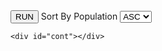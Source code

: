 <!DOCTYPE html>
<html lang="en">
  <head>
    <meta charset="UTF-8" />
    <meta name="viewport" content="width=device-width, initial-scale=1.0" />
    <title>Document</title>
    <style>
      #cont {
        display: grid;
        grid-template-columns: repeat(6, 1fr);
        gap: 10px;
      }
      #cont > div {
        border: 1px solid black;
        padding: 10px;
      }
    </style>
  </head>
  <body>
    <button id="ck">RUN</button>
    <label for="select">Sort By Population</label>
    <select name="" id="select">
      <option value="asc">ASC</option>
      <option value="desc">DSC</option>
    </select>

    <div id="cont"></div>
  </body>
  <script>
    // const school = {
    //   name: "XYZ School",
    //   establishYear: 1990,
    //   departments: {
    //     math: { teachers: 5, students: 150 },
    //     science: { teachers: 4, students: 120 },
    //     history: { teachers: 3, students: 100 },
    //     english: { teachers: 4, students: 130 },
    //   },
    //   courses: ["math", "science", "history", "english"],
    //   students: [
    //     {
    //       name: "Alice",
    //       className: "Grade 5",
    //       scores: { math: 95, science: 88, history: 85, english: 92 },
    //     },
    //     {
    //       name: "Bob",
    //       className: "Grade 4",
    //       scores: { math: 80, science: 78, history: 92, english: 85 },
    //     },
    //     {
    //       name: "Charlie",
    //       className: "Grade 5",
    //       scores: { math: 88, science: 90, history: 78, english: 88 },
    //     },
    //     {
    //       name: "Diana",
    //       className: "Grade 4",
    //       scores: { math: 92, science: 85, history: 88, english: 90 },
    //     },
    //   ],
    // };

    // function findTopStudent(obj, sub) {
    //   let max = obj.students[0];
    //   //console.log(max)
    //   obj.students.forEach((el, i) => {
    //     /// my target el.scores.math
    //     if (el.scores.math > max.scores.math) {
    //       max = el;
    //     }
    //   });
    //   return max;
    // }
    // console.log(findTopStudent(school, "math"));

    // function addNewDept(obj, deptName) {
    //   obj.departments = { ...obj.departments, ...deptName };
    //   return obj;
    // }
    // console.log(addNewDept(school, { hindi: { teachers: 4, students: 130 } }));
    // let cont = document.getElementById("cont");
    // document.getElementById("ck").addEventListener("click", function () {

    //   async function fetchData(url) {
    //     let res = await fetch(url);
    //     let data = await res.json();
    //     // console.log(data.data);
    //     displayData(data.data);
    //   }

    //   function displayData(arr) {
    //     cont.innerHTML = "";
    //     arr.map((el, i) => {
    //       let card = document.createElement("div");
    //       let h4 = document.createElement("h4");
    //       h4.textContent = `Name: ${el.country}`;
    //       let h5 = document.createElement("h5");
    //       h5.textContent = `Popultn:- ${el.population}`;
    //       card.append(h4, h5);
    //       cont.append(card);
    //     });
    //   }
    //  let sel = document.getElementById("select")
    //  let url =
    //     `https://dbioz2ek0e.execute-api.ap-south-1.amazonaws.com/mockapi/get-countries?sort=population&order=${sel.value}`;

    //   fetchData(url);
    // console.log(url)
    //   let num = [23, 12, 45, 65, 2, 8, 16, 20,12];
    //   // ... => breaks the array/object and gives single piece

    //   console.log(...num)
    //   // with inbuilt
    //  // console.log("min",Math.min(...num),"max",Math.max(...num))
    //   // without using inbuilt
    //   let min = num[0]; // this is min
    //   let max = num[0]  // this is assuming as max
    //   for (let i = 0; i < num.length; i++) {
    //     if (num[i] < min) {
    //       min = num[i];
    //     }

    //     if(num[i]>max){
    //         max = num[i]
    //     }
    //   }
    //console.log("min",min,"max",max)

    // Reverse Array Traversal
    //   let arr = ["venu", "anoop", "dheerendra", "pawan"];
    //   // ["nawap","ard....", "poona", "unev"]
    //   /// with inbuilt
    //   // reverse()==> array
    //   let rev = arr.reverse().map((el, i) => {
    //     // el each and every string in the array
    //     // convert string to array, then reverse, then again convert to string
    //     return el.split("").reverse().join("");
    //   });
    //   console.log(rev);
    // without inbuilt
    //   let rev = [];
    //   for (let i = arr.length - 1; i >= 0; i--) {
    //     let str = arr[i];
    //     let bag = "";
    //     for (let j = str.length - 1; j >= 0; j--) {
    //       bag = bag + str[j];
    //     }
    //     rev.push(bag);
    //   }
    //   console.log(rev.join(" "));
    //   let arr = [12, 23, 34, 56, 67, 89, 90];
    //   // 90, 89,67,34,23,12
    //   let bag = [];
    //   for (let i = arr.length - 1; i >= 0; i--) {
    //     bag.push(arr[i]);
    //   }
    //   console.log(bag.join(""));
    // print the characters at odd position in array
    // print the characters which are odd
    // print the characters which are odd in position but even
    // find atleast one prime number in the array ,
    //if not found, then print false
    //   let arr = [22, 4, 6,7, 9, 10, 12, 14 ];
    //   for (let i = 0; i < arr.length; i++) {
    //     let num = arr[i];
    //     let ans = checkPrime(num);
    //     if (ans) {
    //       console.log("Yes", arr[i]);
    //    return
    //     }
    //   }
    //   console.log("No")
    //   function checkPrime(num) {
    //     let count = 0;
    //     for (let i = 1; i <= num; i++) {
    //       if (num % i == 0) {
    //         count++;
    //       }
    //     }
    //     if (count == 2) {
    //       return true;
    //     } else {
    //       return false;
    //     }
    //   }
    //     let str = "capstudents"
    //     // print the characters at odd position
    //     // we know the string has index, which is position
    //    let bag = ""
    //     for(let i=0;i<str.length;i++){
    //         if(i%2==1){
    //             // console.log(str[i],i)
    //             bag = bag+str[i]+" ";
    //         }
    //     }
    //     console.log(bag)
    //   let n = 22;
    //   // Two
    //   //n= 13==> 3
    //   //n=14==> 4
    //   // n=15==>5
    //   // n=35==> 5
    //   let ans = n % 10;
    //   switch (ans) {
    //     case 1:
    //       console.log("One");
    //     case 2:
    //       console.log("Two");
    //   }
    // });
  </script>
</html>

